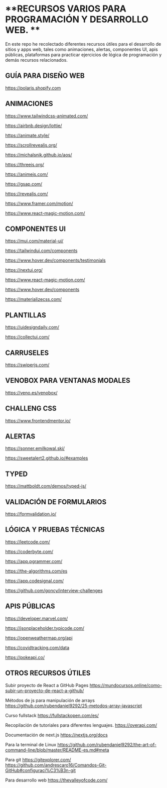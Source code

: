 # **RECURSOS VARIOS PARA PROGRAMACIÓN Y DESARROLLO WEB. **
En este repo he recolectado diferentes recursos útiles para el desarrollo de sitios y apps web, tales como animaciones, alertas, componentes UI, apis públicas, plataformas  para practicar ejercicios de lógica de programación y demás recursos relacionados. 

## GUÍA PARA DISEÑO WEB
https://polaris.shopify.com

## ANIMACIONES 

https://www.tailwindcss-animated.com/

https://airbnb.design/lottie/

https://animate.style/

https://scrollrevealjs.org/

https://michalsnik.github.io/aos/

https://threejs.org/

https://animejs.com/

https://gsap.com/

https://revealjs.com/

https://www.framer.com/motion/

https://www.react-magic-motion.com/

## COMPONENTES UI
https://mui.com/material-ui/

https://tailwindui.com/components

https://www.hover.dev/components/testimonials

https://nextui.org/

https://www.react-magic-motion.com/

https://www.hover.dev/components

https://materializecss.com/


## PLANTILLAS
https://uidesigndaily.com/

https://collectui.com/

## CARRUSELES
https://swiperjs.com/

## VENOBOX PARA VENTANAS MODALES
https://veno.es/venobox/

## CHALLENG CSS
https://www.frontendmentor.io/

## ALERTAS 
https://sonner.emilkowal.ski/

https://sweetalert2.github.io/#examples

## TYPED
https://mattboldt.com/demos/typed-js/

## VALIDACIÓN DE FORMULARIOS
https://formvalidation.io/

## LÓGICA Y PRUEBAS TÉCNICAS 
https://leetcode.com/

https://coderbyte.com/

https://app.pgrammer.com/

https://the-algorithms.com/es

https://app.codesignal.com/

https://github.com/goncy/interview-challenges


## APIS PÚBLICAS 
https://developer.marvel.com/

https://jsonplaceholder.typicode.com/

https://openweathermap.org/api

https://covidtracking.com/data

https://pokeapi.co/

## OTROS RECURSOS ÚTILES

Subir proyecto de React a GitHub Pages
https://mundocursos.online/como-subir-un-proyecto-de-react-a-github/

Métodos de js para manipulación de arrays 
https://github.com/rubendaniel9292/25-metodos-array-javascript

Curso fullstack
https://fullstackopen.com/es/

Recopilación de tutoriales para diferentes lenguajes.
https://overapi.com/

Documentación de next.js 
https://nextjs.org/docs

Para la terminal de Linux
https://github.com/rubendaniel9292/the-art-of-command-line/blob/master/README-es.md#meta

Para git
https://gitexplorer.com/
https://github.com/andrescaro16/Comandos-Git-GitHub#configuraci%C3%B3n-git

Para desarrollo web
https://thevalleyofcode.com/



